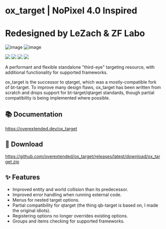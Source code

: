 # ox_target | NoPixel 4.0 Inspired
# Redesigned by LeZach & ZF Labo

![image](https://github.com/user-attachments/assets/8dfd1b49-6048-45ea-8e21-0170bcafe2cd)
![image](https://github.com/user-attachments/assets/273ee640-ef87-421a-80a9-5c44a7811e11)

![](https://img.shields.io/github/downloads/overextended/ox_target/total?logo=github)
![](https://img.shields.io/github/downloads/overextended/ox_target/latest/total?logo=github)
![](https://img.shields.io/github/contributors/overextended/ox_target?logo=github)
![](https://img.shields.io/github/v/release/overextended/ox_target?logo=github) 


A performant and flexible standalone "third-eye" targeting resource, with additional functionality for supported frameworks.

ox_target is the successor to qtarget, which was a mostly-compatible fork of bt-target.
To improve many design flaws, ox_target has been written from scratch and drops support for bt-target/qtarget standards, though partial compatibility is being implemented where possible.


## 📚 Documentation

https://overextended.dev/ox_target

## 💾 Download

https://github.com/overextended/ox_target/releases/latest/download/ox_target.zip

## ✨ Features

- Improved entity and world collision than its predecessor.
- Improved error handling when running external code.
- Menus for nested target options.
- Partial compatibility for qtarget (the thing qb-target is based on, I made the original idiots).
- Registering options no longer overrides existing options.
- Groups and items checking for supported frameworks.
